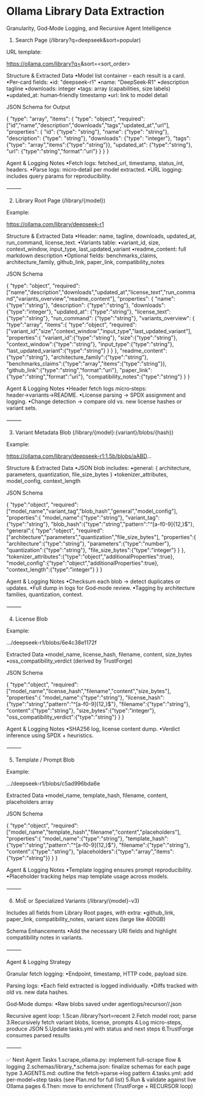 # Ollama Library Data Extraction

Granularity, God‑Mode Logging, and Recursive Agent Intelligence

 1. Search Page (/library?q=deepseek&sort=popular)

URL template:

https://ollama.com/library?q=<query>&sort=<sort_order>

Structure & Extracted Data
•Model list container – each result is a card.
•Per-card fields:
•id: "deepseek-r1"
•name: "DeepSeek‑R1"
•description tagline
•downloads: integer
•tags: array (capabilities, size labels)
•updated_at: human‑friendly timestamp
•url: link to model detail

JSON Schema for Output

{
  "type": "array",
  "items": {
    "type": "object",
    "required": ["id","name","description","downloads","tags","updated_at","url"],
    "properties": {
      "id": {"type": "string"},
      "name": {"type": "string"},
      "description": {"type": "string"},
      "downloads": {"type": "integer"},
      "tags": {"type": "array","items":{"type":"string"}},
      "updated_at": {"type":"string"},
      "url": {"type":"string","format":"uri"}
    }
  }
}

Agent & Logging Notes
•Fetch logs: fetched_url, timestamp, status_int, headers.
•Parse logs: micro‑detail per model extracted.
•URL logging: includes query params for reproducibility.

⸻

 2. Library Root Page (/library/{model})

Example:

https://ollama.com/library/deepseek-r1

Structure & Extracted Data
•Header: name, tagline, downloads, updated_at, run_command, license_text.
•Variants table:
•variant_id, size, context_window, input_type, last_updated_variant
•readme_content: full markdown description
•Optional fields: benchmarks_claims, architecture_family, github_link, paper_link, compatibility_notes

JSON Schema

{
  "type": "object",
  "required": ["name","description","downloads","updated_at","license_text","run_command","variants_overview","readme_content"],
  "properties": {
    "name": {"type":"string"},
    "description": {"type":"string"},
    "downloads": {"type":"integer"},
    "updated_at": {"type":"string"},
    "license_text": {"type":"string"},
    "run_command": {"type":"string"},
    "variants_overview": {
      "type":"array",
      "items":{
        "type":"object",
        "required":["variant_id","size","context_window","input_type","last_updated_variant"],
        "properties":{
          "variant_id":{"type":"string"},
          "size":{"type":"string"},
          "context_window":{"type":"string"},
          "input_type":{"type":"string"},
          "last_updated_variant":{"type":"string"}
        }
      }
    },
    "readme_content":{"type":"string"},
    "architecture_family":{"type":"string"},
    "benchmarks_claims":{"type":"array","items":{"type":"string"}},
    "github_link":{"type":"string","format":"uri"},
    "paper_link":{"type":"string","format":"uri"},
    "compatibility_notes":{"type":"string"}
  }
}

Agent & Logging Notes
•Header fetch logs micro‑steps: header→variants→README.
•License parsing → SPDX assignment and logging.
•Change detection → compare old vs. new license hashes or variant sets.

⸻

 3. Variant Metadata Blob (/library/{model}:{variant}/blobs/{hash})

Example:

https://ollama.com/library/deepseek-r1:1.5b/blobs/aABD...

Structure & Extracted Data
•JSON blob includes:
•general: { architecture, parameters, quantization, file_size_bytes }
•tokenizer_attributes, model_config, context_length

JSON Schema

{
  "type":"object",
  "required":["model_name","variant_tag","blob_hash","general","model_config"],
  "properties":{
    "model_name":{"type":"string"},
    "variant_tag":{"type":"string"},
    "blob_hash":{"type":"string","pattern":"^[a-f0-9]{12,}$"},
    "general":{
      "type":"object",
      "required":["architecture","parameters","quantization","file_size_bytes"],
      "properties":{
        "architecture":{"type":"string"},
        "parameters":{"type":"number"},
        "quantization":{"type":"string"},
        "file_size_bytes":{"type":"integer"}
      }
    },
    "tokenizer_attributes":{"type":"object","additionalProperties":true},
    "model_config":{"type":"object","additionalProperties":true},
    "context_length":{"type":"integer"}
  }
}

Agent & Logging Notes
•Checksum each blob → detect duplicates or updates.
•Full dump in logs for God‑mode review.
•Tagging by architecture families, quantization, context.

⸻

 4. License Blob

Example:

.../deepseek-r1/blobs/6e4c38e1172f

Extracted Data
•model_name, license_hash, filename, content, size_bytes
•oss_compatibility_verdict (derived by TrustForge)

JSON Schema

{
  "type":"object",
  "required":["model_name","license_hash","filename","content","size_bytes"],
  "properties":{
    "model_name":{"type":"string"},
    "license_hash":{"type":"string","pattern":"^[a-f0-9]{12,}$"},
    "filename":{"type":"string"},
    "content":{"type":"string"},
    "size_bytes":{"type":"integer"},
    "oss_compatibility_verdict":{"type":"string"}
  }
}

Agent & Logging Notes
•SHA256 log, license content dump.
•Verdict inference using SPDX + heuristics.

⸻

 5. Template / Prompt Blob

Example:

.../deepseek-r1/blobs/c5ad996bda6e

Extracted Data
•model_name, template_hash, filename, content, placeholders array

JSON Schema

{
  "type":"object",
  "required":["model_name","template_hash","filename","content","placeholders"],
  "properties":{
    "model_name":{"type":"string"},
    "template_hash":{"type":"string","pattern":"^[a-f0-9]{12,}$"},
    "filename":{"type":"string"},
    "content":{"type":"string"},
    "placeholders":{"type":"array","items":{"type":"string"}}
  }
}

Agent & Logging Notes
•Template logging ensures prompt reproducibility.
•Placeholder tracking helps map template usage across models.

⸻

 6. MoE or Specialized Variants (/library/{model}-v3)

Includes all fields from Library Root pages, with extra:
•github_link, paper_link, compatibility_notes, variant sizes (large like 400GB)

Schema Enhancements
•Add the necessary URI fields and highlight compatibility notes in variants.

⸻

 Agent & Logging Strategy

Granular fetch logging:
•Endpoint, timestamp, HTTP code, payload size.

Parsing logs:
•Each field extracted is logged individually.
•Diffs tracked with old vs. new data hashes.

God‑Mode dumps:
•Raw blobs saved under agentlogs/recursor/<model>/<step>.json

Recursive agent loop:
1.Scan /library?sort=recent
2.Fetch model root; parse
3.Recursively fetch variant blobs, license, prompts
4.Log micro-steps, produce JSON
5.Update tasks.yml with status and next steps
6.TrustForge consumes parsed results

⸻

✅ Next Agent Tasks
1.scrape_ollama.py: implement full-scrape flow & logging
2.schemas/library_*.schema.json: finalize schemas for each page type
3.AGENTS.md: outline the fetch→parse→log pattern
4.tasks.yml: add per-model+step tasks (see Plan.md for full list)
5.Run & validate against live Ollama pages
6.Then: move to enrichment (TrustForge + RECURSOR loop)